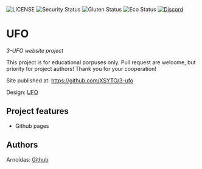 ![LICENSE](https://img.shields.io/badge/license-MIT-blue.svg?style=flat-square)
![Security Status](https://img.shields.io/security-headers?label=Security&url=https%3A%2F%2Fgithub.com&style=flat-square)
![Gluten Status](https://img.shields.io/badge/Gluten-Free-green.svg)
![Eco Status](https://img.shields.io/badge/ECO-Friendly-green.svg)
[![Discord](https://discord.com/api/guilds/571393319201144843/widget.png)](https://discord.gg/dRwW4rw)

# UFO

_3-UFO website project_

This project is for educational porpuses only. Pull request are welcome, but priority for project authors! Thank you for your cooperation!

Site published at: https://github.com/XSYTO/3-ufo

Design: [UFO](https://cdn.discordapp.com/attachments/850245533838868480/951399092746092554/404-1.png)

## Project features

-   Github pages

## Authors

Arnoldas: [Github](https://github.com/XSYTO)